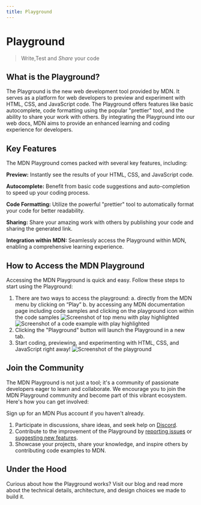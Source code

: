 ```yaml
---
title: Playground
---
```


# Playground

> Write,Test and _Share_ your code

## What is the Playground?

The Playground is the new web development tool provided by MDN. It serves as a
platform for web developers to preview and experiment with HTML, CSS, and
JavaScript code. The Playground offers features like basic autocomplete, code
formatting using the popular "prettier" tool, and the ability to share your work
with others. By integrating the Playground into our web docs, MDN aims to
provide an enhanced learning and coding experience for developers.

## Key Features

The MDN Playground comes packed with several key features, including:

**Preview:** Instantly see the results of your HTML, CSS, and JavaScript code.

**Autocomplete:** Benefit from basic code suggestions and auto-completion to
speed up your coding process.

**Code Formatting:** Utilize the powerful "prettier" tool to automatically
format your code for better readability.

**Sharing:** Share your amazing work with others by publishing your code and
sharing the generated link.

**Integration within MDN:** Seamlessly access the Playground within MDN,
enabling a comprehensive learning experience.

## How to Access the MDN Playground

Accessing the MDN Playground is quick and easy. Follow these steps to start
using the Playground:

1. There are two ways to access the playground: a. directly from the MDN menu by
   clicking on “Play” b. by accessing any MDN documentation page including code
   samples and clicking on the playground icon within the code samples
   ![Screenshot of top menu with play highlighted](/assets/plus-docs/playground/playground-menu.png)
   ![Screenshot of a code example with play highlighted](/assets/plus-docs/playground/playground-sample.png)
2. Clicking the "Playground" button will launch the Playground in a new tab.
3. Start coding, previewing, and experimenting with HTML, CSS, and JavaScript
   right away!
   ![Screenshot of the playground](/assets/plus-docs/playground/playground-example.png)

## Join the Community

The MDN Playground is not just a tool; it's a community of passionate developers
eager to learn and collaborate. We encourage you to join the MDN Playground
community and become part of this vibrant ecosystem. Here's how you can get
involved:

Sign up for an MDN Plus account if you haven't already.

1. Participate in discussions, share ideas, and seek help on
   [Discord](https://discord.gg/Gt4Qf6q67h).
2. Contribute to the improvement of the Playground by
   [reporting issues](https://github.com/mdn/yari/issues/new?template=bug-report.yml)
   or
   [suggesting new features](https://github.com/mdn/mdn/issues/new?template=content-or-feature-suggestion.yml).
3. Showcase your projects, share your knowledge, and inspire others by
   contributing code examples to MDN.

## Under the Hood

Curious about how the Playground works? Visit our blog and read more about the
technical details, architecture, and design choices we made to build it.
